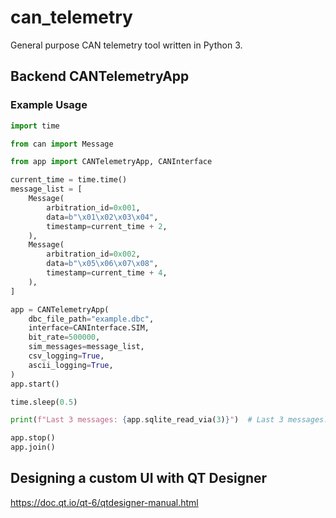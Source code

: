 # can_telemetry

General purpose CAN telemetry tool written in Python 3.

## Backend CANTelemetryApp

### Example Usage

```python
import time

from can import Message

from app import CANTelemetryApp, CANInterface

current_time = time.time()
message_list = [
    Message(
        arbitration_id=0x001,
        data=b"\x01\x02\x03\x04",
        timestamp=current_time + 2,
    ),
    Message(
        arbitration_id=0x002,
        data=b"\x05\x06\x07\x08",
        timestamp=current_time + 4,
    ),
]

app = CANTelemetryApp(
    dbc_file_path="example.dbc",
    interface=CANInterface.SIM,
    bit_rate=500000,
    sim_messages=message_list,
    csv_logging=True,
    ascii_logging=True,
)
app.start()

time.sleep(0.5)

print(f"Last 3 messages: {app.sqlite_read_via(3)}")  # Last 3 messages.

app.stop()
app.join()
```

## Designing a custom UI with QT Designer

https://doc.qt.io/qt-6/qtdesigner-manual.html
